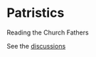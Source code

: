 # Patristics

Reading the Church Fathers

See the [discussions](https://github.com/willf/patristics/discussions/1)
